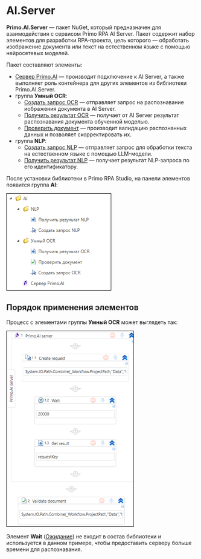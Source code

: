 # AI.Server

**Primo.AI.Server** — пакет NuGet, который предназначен для взаимодействия с сервисом Primo RPA AI Server. Пакет содержит набор элементов для разработки RPA-проекта, цель которого — обработать изображение документа или текст на естественном языке с помощью нейросетевых моделей.

Пакет составляют элементы:
* [Сервер Primo.AI](https://docs.primo-rpa.ru/primo-rpa/g_elements/el_extra/ai_server/primoaiserver) — производит подключение к AI Server, а также выполняет роль контейнера для других элементов из библиотеки Primo.AI.Server.
* группа **Умный OCR**:
  * [Создать запрос OCR](https://docs.primo-rpa.ru/primo-rpa/g_elements/el_extra/ai_server/ocr/createrequest) — отправляет запрос на распознавание иображения документа в AI Server.
  * [Получить результат OCR](https://docs.primo-rpa.ru/primo-rpa/g_elements/el_extra/ai_server/ocr/getresult) — получает от AI Server результат распознавания документа обученной моделью.
  * [Проверить документ](https://docs.primo-rpa.ru/primo-rpa/g_elements/el_extra/ai_server/ocr/validatedoc) — производит валидацию распознанных данных и позволяет скорректировать их.
* группа **NLP**:
  * [Создать запрос NLP](https://docs.primo-rpa.ru/primo-rpa/g_elements/el_extra/ai_server/nlp/create_request_nlp) — отправляет запрос для обработки текста на естественном языке с помощью LLM-модели. 
  * [Получить результат NLP](https://docs.primo-rpa.ru/primo-rpa/g_elements/el_extra/ai_server/nlp/get_request_nlp) — получает результат NLP-запроса по его идентификатору.

После установки библиотеки в Primo RPA Studio, на панели элементов появится группа **AI**:

![](<../../../.gitbook/assets1/windows_items/library/ai-server-items.png>)


## Порядок применения элементов

Процесс с элементами группы **Умный OCR** может выглядеть так:

![](<../../../.gitbook/assets1/windows_items/rpa-flow-for-server-ai.png>)

Элемент **Wait** ([Ожидание](https://docs.primo-rpa.ru/primo-rpa/g_elements/el_basic/els_logic/el_logic_wait)) не входит в состав библиотеки и используется в данном примере, чтобы предоставить серверу больше времени для распознавания.
